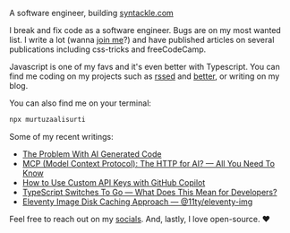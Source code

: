 A software engineer, building [syntackle.com](https://syntackle.com)

I break and fix code as a software engineer. Bugs are on my most wanted list. I write a lot (wanna [join me](https://syntackle.com/write/)?) and have published articles on several publications including css-tricks and freeCodeCamp.

Javascript is one of my favs and it's even better with Typescript. You can find me coding on my projects such as [rssed](https://rssed.netlify.app) and [better](https://github.com/murtuzaalisurti/better), or writing on my blog.

You can also find me on your terminal:

```bash
npx murtuzaalisurti
```

Some of my recent writings:

<!-- BLOG-POST-LIST:START -->
- [The Problem With AI Generated Code](https://syntackle.com/blog/the-problem-with-ai-generated-code/)
- [MCP &lpar;Model Context Protocol&rpar;: The HTTP for AI? — All You Need To Know](https://syntackle.com/blog/model-context-protocol/)
- [How to Use Custom API Keys with GitHub Copilot](https://syntackle.com/blog/github-copilot-with-custom-api-key/)
- [TypeScript Switches To Go — What Does This Mean for Developers?](https://syntackle.com/blog/typescript-go-port/)
- [Eleventy Image Disk Caching Approach — @11ty/eleventy-img](https://syntackle.com/blog/eleventy-image-html-transform-plugin-disk-cache/)
<!-- BLOG-POST-LIST:END -->

Feel free to reach out on my [socials](https://murtuzaalisurti.github.io/#socials). And, lastly, I love open-source. ❤️

